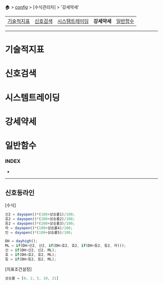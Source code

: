 🏠 > [_config_](./) > [수식관리자] > '강세약세' 

<table>
  <tr>
    <td><a href="formula01.md">기술적지표</a></td>
    <td><a href="formula02.md">신호검색</a></td>
    <td><a href="formula03.md">시스템트레이딩</a></td>
    <td><b href="formula04.md">강세약세</b></td>
    <td><a href="formula05.md">일반함수</a></td>
  </tr>
</table>

---
# 기술적지표
# 신호검색
# 시스템트레이딩
# 강세약세
# 일반함수

### INDEX
- []()

---

## 신호등라인

[수식]
```js
신2 = dayopen()*(100+상승률1)/100;
호2 = dayopen()*(100+상승률2)/100;
등2 = dayopen()*(100+상승률3)/100;
라 = dayopen()*(100+상승률4)/100;
인 = dayopen()*(100+상승률5)/100;

DH = dayhigh();
ML = if(DH>신2, 신2, if(DH>호2, 호2, if(DH>등2, 등2, 라)));
신 = if(DH>신2, 신2, ML);
호 = if(DH>호2, 호2, ML);
등 = if(DH>등2, 등2, ML);
```

[지표조건설정]
```js
상승률 = [0, 2, 5, 10, 21]
```



